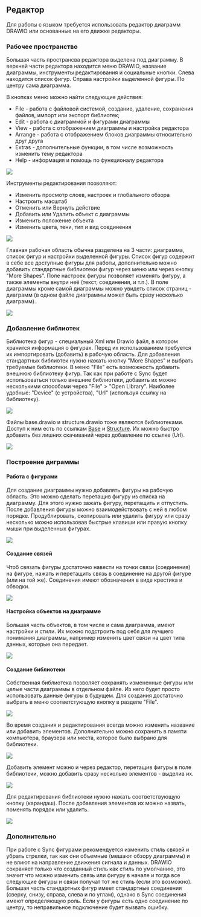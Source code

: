 ## Редактор

Для работы с языком требуется использовать редактор диаграмм DRAWIO или основанные на его движке редакторы. 

### Рабочее пространство

Большая часть пространсва редактора выделена под диаграмму. В верхней части редактора находится меню DRAWIO, название диаграммы, инструменты редактирования и социальные кнопки. Слева находится список фигур. Справа настройки выделенной фигуры. По центру сама диаграмма.

В кнопках меню можно найти следующие действия:

- File - работа с файловой системой, создание, удаление, сохранения файлов, импорт или экспорт библиотек;
- Edit - работа с диаграммой и фигурами диаграммы
- View - работа с отображением диаграммы и настройка редактора
- Arrange - работа с отображением блоков диаграммы относительно друг друга
- Extras - дополнительные функции, в том числе возможность изменить тему редактора
- Help - информация и помощь по функционалу редактора

<img src="../resources/01/02_top_menu.png"/>

Инструменты редактирования позволяют:

- Изменить просмотр слоев, настроек и глобального обзора
- Настроить масштаб
- Отменить или Вернуть действие
- Добавить или Удалить объект с диаграммы
- Изменить положение объекта
- Изменить цвета, тени, тип и вид соединения

<img src="../resources/01/03_top_menu_2.png"/>

Главная рабочая область обычна разделена на 3 части: диаграмма, список фигур и настройки выделенной фигуры. Список фигур содержит в себе все доступные фигуры для работы, дополнительно можно добавить стандартные библиотеки фигур через меню или через кнопку "More Shapes". Поле настроек фигуры позволяет изменять фигуру, а также элементы внутри неё (текст, соединения, и т.п.). В поле диаграммы кроме самой диаграммы можно увидеть список страниц - диаграмм (в одном файле диаграммы может быть сразу несколько диаграмм).

<img src="../resources/01/01_workspace.png"/>

### Добавление библиотек
Библиотека фигур - специальный Xml или Drawio файл, в котором хранится информация о фигурах. Перед их использованием требуется их импортировать (добавить) в рабочую область. Для добавления стандартных библиотек нужно нажать кнопку "More Shapes" и выбрать требуемые библиотеки. В меню "File" есть возможность добавить внешнюю библиотеку фигур. Так как при работе с Sync будет использоваться только внешние библиотеки, добавить их можно несколькими способами через "File" > "Open Library". Наиболее удобные: "Device" (с устройства), "Url" (используя ссылку на библиотеку). 

<img src="../resources/01/04_add_library.png"/>

Файлы base.drawio и structure.drawio тоже являются библиотеками. Доступ к ним есть по ссылкам [Base][base_lib] и [Structure][structure_lib]. Их можно быстро добавить без лишних скачиваний через добавление по ссылке (Url).

<img src="../resources/01/05_add_library_from_url.png"/>

[base_lib]: https://raw.githubusercontent.com/octo-gone/sync-execution/master/resources/base.drawio
[structure_lib]: https://raw.githubusercontent.com/octo-gone/sync-execution/master/resources/structure.drawio

### Построение диграммы
#### Работа с фигурами
Для создание диаграммы нужно добавлять фигуры на рабочую область. Это можно сделать перетащив фигуру из списка на диаграмму. Для этого нужно зажать фигуру, перетащить и отпустить. После добавления фигуры можно взаимодействовать с ней в любом порядке. Продублировать, скопировать или удалить фигуру или сразу несколько можно использовав быстрые клавиши или правую кнопку мыши при выделенных фигурах.

<img src="../resources/01/06_working_with_figures.gif"/>

#### Создание связей
Чтоб связать фигуры достаточно навести на точки связи (соединения) на фигуре, нажать и перетащить связь в соединение на другой фигуре (или на той же). Соединения имеют обозначения в виде крестика и обводки.

<img src="../resources/01/07_connecting_figures.gif"/>

#### Настройка объектов на диаграмме
Большая часть объектов, в том числе и сама диаграмма, имеют настройки и стили. Их можно подстроить под себя для лучшего понимания диаграммы, например изменить цвет связи на цвет типа данных, которые она передает.

<img src="../resources/01/08_figure_settings.gif"/>

#### Создание библиотеки
Собственная библиотека позволяет сохранять измененные фигуры или целые части диаграммы в отдельном файле. Из него будет просто использовать данные фигуры в будущем. Для создания достаточно выбрать в меню соответстующую кнопку в разделе "File".

<img src="../resources/01/09_new_library.png"/>

Во время создания и редактирования всегда можно изменить название или добавить элементов. Дополнительно можно сохранить в памяти компьютера, браузера или места, которое было выбрано для библиотеки.

<img src="../resources/01/10_new_library_naming.png"/>

Добавить элемент можно и через редактор, перетащив фигуры в поле библиотеки, можно добавить сразу несколько элементов - выделив их.

<img src="../resources/01/11_add_figures_in_library.gif"/>

Для редактирования библиотеки нужно нажать соответствующую кнопку (карандаш). После добавления элементов их можно назвать, поменять порядок или удалить.

<img src="../resources/01/13_edit_figure_naming.png"/>

### Дополнительно
При работе с Sync фигурами рекомендуется изменить стиль связей и убрать стрелки, так как они объемные (мешают обзору диаграммы) и не влиют на направление движения сигнала и данных. DRAWIO сохраняет только что созданный стиль как стиль по умолчанию, это значит что можно изменить связь или фигуру в начале и тогда все следующие фигуры и связи получат тот же стиль (если это возможно). Большая часть стандартных фигур имеет стандартные соединения (сверху, снизу, справа, слева и по углам), однако в Sync соединения имеют определяющую роль. Если у фигуры есть одно соединение по центру, то неправильное подключение будет вызвать ошибку.
